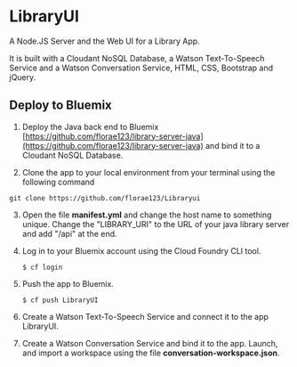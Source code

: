 # LibraryUI
A Node.JS Server and the Web UI for a Library App.

It is built with a Cloudant NoSQL Database, a Watson Text-To-Speech Service and a Watson Conversation Service, HTML, CSS, Bootstrap and jQuery.

## Deploy to Bluemix

1. Deploy the Java back end to Bluemix [https://github.com/florae123/library-server-java](https://github.com/florae123/library-server-java) and bind it to a Cloudant NoSQL Database.

2. Clone the app to your local environment from your terminal using the following command

  ```
  git clone https://github.com/florae123/Libraryui
  ```

3. Open the file **manifest.yml** and change the host name to something unique. Change the "LIBRARY_URI" to the URL of your java library server and add "/api" at the end.

4. Log in to your Bluemix account using the Cloud Foundry CLI tool.

	```
	$ cf login
	```

5. Push the app to Bluemix.

	```
	$ cf push LibraryUI
	```

6. Create a Watson Text-To-Speech Service and connect it to the app LibraryUI.

7. Create a Watson Conversation Service and bind it to the app. Launch, and import a workspace using the file **conversation-workspace.json**.
